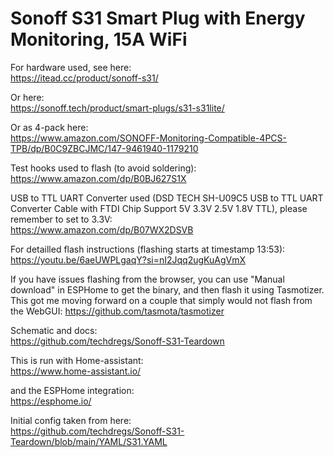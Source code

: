 # Sonoff S31 Smart Plug with Energy Monitoring, 15A WiFi

For hardware used, see here: <br /> https://itead.cc/product/sonoff-s31/ <br />

Or here: <br /> https://sonoff.tech/product/smart-plugs/s31-s31lite/ <br />

Or as 4-pack here: <br /> https://www.amazon.com/SONOFF-Monitoring-Compatible-4PCS-TPB/dp/B0C9ZBCJMC/147-9461940-1179210 <br />

Test hooks used to flash (to avoid soldering): <br /> https://www.amazon.com/dp/B0BJ627S1X <br />

USB to TTL UART Converter used (DSD TECH SH-U09C5 USB to TTL UART Converter Cable with FTDI Chip Support 5V 3.3V 2.5V 1.8V TTL), please remember to set to 3.3V: <br />  https://www.amazon.com/dp/B07WX2DSVB <br />

For detailled flash instructions (flashing starts at timestamp 13:53): <br /> https://youtu.be/6aeUWPLgaqY?si=nI2Jqq2ugKuAgVmX <br />

If you have issues flashing from the browser, you can use "Manual download" in ESPHome to get the binary, and then flash it using Tasmotizer. This got me moving forward on a couple that simply would not flash from the WebGUI: https://github.com/tasmota/tasmotizer

Schematic and docs: <br /> https://github.com/techdregs/Sonoff-S31-Teardown <br />

This is run with Home-assistant: <br /> https://www.home-assistant.io/ <br />

and the ESPHome integration: <br /> https://esphome.io/ <br />

Initial config taken from here: <br /> https://github.com/techdregs/Sonoff-S31-Teardown/blob/main/YAML/S31.YAML <br />
